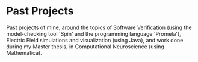 # Past Projects
Past projects of mine, around the topics of Software Verification (using the model-checking tool 'Spin' and the programming language 'Promela'), Electric Field simulations and visualization (using Java), and work done during my Master thesis, in Computational Neuroscience (using Mathematica).
